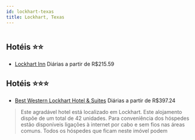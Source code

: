 ```yaml
---
id: lockhart-texas
title: Lockhart, Texas
---
```


<center><img src="http://photos.hotelbeds.com/giata/17/170887/170887a_hb_a_001.jpg" alt="" /></center>


## Hotéis ⭐️⭐️

-    [Lockhart Inn](https://www.hurb.com/aud/https://www.hurb.com/hoteis/lockhart/lockhart-inn-JNP-JP447388?cmp=18055) Diárias a partir de R$215.59
   > 

## Hotéis ⭐️⭐️⭐️

-    [Best Western Lockhart Hotel & Suites](https://www.hurb.com/aud/https://www.hurb.com/hoteis/lockhart/best-western-lockhart-hotel-suites-JNP-JP790317?cmp=18055) Diárias a partir de R$397.24
   > Este agradável hotel está localizado em Lockhart. Este alojamento dispõe de um total de 42 unidades. Para conveniência dos hóspedes estão disponíveis ligações à internet por cabo e sem fios nas áreas comuns. Todos os hóspedes que ficam neste imóvel podem 
